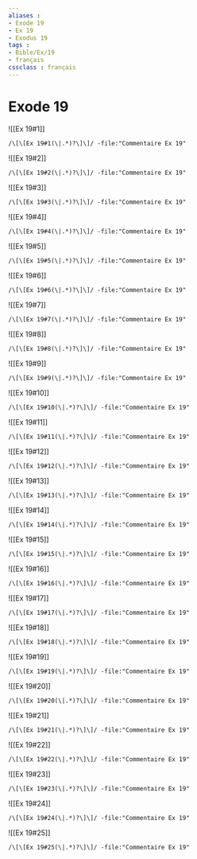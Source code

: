 ```yaml
---
aliases : 
- Exode 19
- Ex 19
- Exodus 19
tags : 
- Bible/Ex/19
- français
cssclass : français
---
```


# Exode 19

![[Ex 19#1]]

```query
/\[\[Ex 19#1(\|.*)?\]\]/ -file:"Commentaire Ex 19"
```

![[Ex 19#2]]

```query
/\[\[Ex 19#2(\|.*)?\]\]/ -file:"Commentaire Ex 19"
```

![[Ex 19#3]]

```query
/\[\[Ex 19#3(\|.*)?\]\]/ -file:"Commentaire Ex 19"
```

![[Ex 19#4]]

```query
/\[\[Ex 19#4(\|.*)?\]\]/ -file:"Commentaire Ex 19"
```

![[Ex 19#5]]

```query
/\[\[Ex 19#5(\|.*)?\]\]/ -file:"Commentaire Ex 19"
```

![[Ex 19#6]]

```query
/\[\[Ex 19#6(\|.*)?\]\]/ -file:"Commentaire Ex 19"
```

![[Ex 19#7]]

```query
/\[\[Ex 19#7(\|.*)?\]\]/ -file:"Commentaire Ex 19"
```

![[Ex 19#8]]

```query
/\[\[Ex 19#8(\|.*)?\]\]/ -file:"Commentaire Ex 19"
```

![[Ex 19#9]]

```query
/\[\[Ex 19#9(\|.*)?\]\]/ -file:"Commentaire Ex 19"
```

![[Ex 19#10]]

```query
/\[\[Ex 19#10(\|.*)?\]\]/ -file:"Commentaire Ex 19"
```

![[Ex 19#11]]

```query
/\[\[Ex 19#11(\|.*)?\]\]/ -file:"Commentaire Ex 19"
```

![[Ex 19#12]]

```query
/\[\[Ex 19#12(\|.*)?\]\]/ -file:"Commentaire Ex 19"
```

![[Ex 19#13]]

```query
/\[\[Ex 19#13(\|.*)?\]\]/ -file:"Commentaire Ex 19"
```

![[Ex 19#14]]

```query
/\[\[Ex 19#14(\|.*)?\]\]/ -file:"Commentaire Ex 19"
```

![[Ex 19#15]]

```query
/\[\[Ex 19#15(\|.*)?\]\]/ -file:"Commentaire Ex 19"
```

![[Ex 19#16]]

```query
/\[\[Ex 19#16(\|.*)?\]\]/ -file:"Commentaire Ex 19"
```

![[Ex 19#17]]

```query
/\[\[Ex 19#17(\|.*)?\]\]/ -file:"Commentaire Ex 19"
```

![[Ex 19#18]]

```query
/\[\[Ex 19#18(\|.*)?\]\]/ -file:"Commentaire Ex 19"
```

![[Ex 19#19]]

```query
/\[\[Ex 19#19(\|.*)?\]\]/ -file:"Commentaire Ex 19"
```

![[Ex 19#20]]

```query
/\[\[Ex 19#20(\|.*)?\]\]/ -file:"Commentaire Ex 19"
```

![[Ex 19#21]]

```query
/\[\[Ex 19#21(\|.*)?\]\]/ -file:"Commentaire Ex 19"
```

![[Ex 19#22]]

```query
/\[\[Ex 19#22(\|.*)?\]\]/ -file:"Commentaire Ex 19"
```

![[Ex 19#23]]

```query
/\[\[Ex 19#23(\|.*)?\]\]/ -file:"Commentaire Ex 19"
```

![[Ex 19#24]]

```query
/\[\[Ex 19#24(\|.*)?\]\]/ -file:"Commentaire Ex 19"
```

![[Ex 19#25]]

```query
/\[\[Ex 19#25(\|.*)?\]\]/ -file:"Commentaire Ex 19"
```

